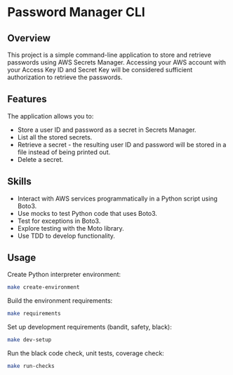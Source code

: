 # Password Manager CLI

## Overview

This project is a simple command-line application to store and retrieve passwords using AWS Secrets Manager. Accessing your AWS account with your Access Key ID and Secret Key will be considered sufficient authorization to retrieve the passwords.

## Features

The application allows you to:

- Store a user ID and password as a secret in Secrets Manager.
- List all the stored secrets.
- Retrieve a secret - the resulting user ID and password will be stored in a file instead of being printed out.
- Delete a secret.

## Skills

- Interact with AWS services programmatically in a Python script using Boto3.
- Use mocks to test Python code that uses Boto3.
- Test for exceptions in Boto3.
- Explore testing with the Moto library.
- Use TDD to develop functionality.

## Usage

Create Python interpreter environment: 
```sh
make create-environment
```

Build the environment requirements:
```sh
make requirements
```

Set up development requirements (bandit, safety, black):
```sh
make dev-setup
```

Run the black code check, unit tests, coverage check:
```sh
make run-checks
```